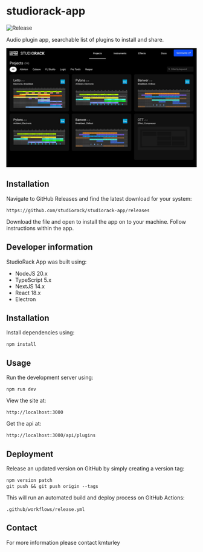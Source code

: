 # studiorack-app

![Release](https://github.com/studiorack/studiorack-app/workflows/Release/badge.svg)

Audio plugin app, searchable list of plugins to install and share.

![StudioRack App](/screenshot.jpg)

## Installation

Navigate to GitHub Releases and find the latest download for your system:

    https://github.com/studiorack/studiorack-app/releases

Download the file and open to install the app on to your machine. Follow instructions within the app.

## Developer information

StudioRack App was built using:

- NodeJS 20.x
- TypeScript 5.x
- NextJS 14.x
- React 18.x
- Electron

## Installation

Install dependencies using:

    npm install

## Usage

Run the development server using:

    npm run dev

View the site at:

    http://localhost:3000

Get the api at:

    http://localhost:3000/api/plugins

## Deployment

Release an updated version on GitHub by simply creating a version tag:

    npm version patch
    git push && git push origin --tags

This will run an automated build and deploy process on GitHub Actions:

    .github/workflows/release.yml

## Contact

For more information please contact kmturley
